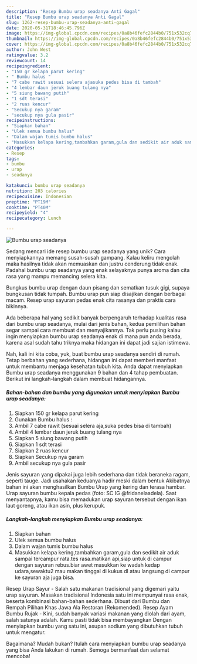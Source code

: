 ```yaml
---
description: "Resep Bumbu urap seadanya Anti Gagal"
title: "Resep Bumbu urap seadanya Anti Gagal"
slug: 1262-resep-bumbu-urap-seadanya-anti-gagal
date: 2020-05-31T18:46:45.796Z
image: https://img-global.cpcdn.com/recipes/0a8b46fefc2844b0/751x532cq70/bumbu-urap-seadanya-foto-resep-utama.jpg
thumbnail: https://img-global.cpcdn.com/recipes/0a8b46fefc2844b0/751x532cq70/bumbu-urap-seadanya-foto-resep-utama.jpg
cover: https://img-global.cpcdn.com/recipes/0a8b46fefc2844b0/751x532cq70/bumbu-urap-seadanya-foto-resep-utama.jpg
author: John West
ratingvalue: 3.2
reviewcount: 14
recipeingredient:
- "150 gr kelapa parut kering"
- " Bumbu halus "
- "7 cabe rawit sesuai selera ajasuka pedes bisa di tambah"
- "4 lembar daun jeruk buang tulang nya"
- "5 siung bawang putih"
- "1 sdt terasi"
- "2 ruas kencur"
- "Secukup nya garam"
- "secukup nya gula pasir"
recipeinstructions:
- "Siapkan bahan"
- "Ulek semua bumbu halus"
- "Dalam wajan tumis bumbu halus"
- "Masukkan kelapa kering,tambahkan garam,gula dan sedikit air aduk sampai tercampur rata.tes rasa.matikan api,siap untuk di campur dengan sayuran rebus.biar awet masukkan ke wadah kedap udara,sewaktu2 mau makan tinggal di kukus dl atau langsung di campur ke sayuran aja juga bisa."
categories:
- Resep
tags:
- bumbu
- urap
- seadanya

katakunci: bumbu urap seadanya 
nutrition: 203 calories
recipecuisine: Indonesian
preptime: "PT19M"
cooktime: "PT40M"
recipeyield: "4"
recipecategory: Lunch

---
```



![Bumbu urap seadanya](https://img-global.cpcdn.com/recipes/0a8b46fefc2844b0/751x532cq70/bumbu-urap-seadanya-foto-resep-utama.jpg)

Sedang mencari ide resep bumbu urap seadanya yang unik? Cara menyiapkannya memang susah-susah gampang. Kalau keliru mengolah maka hasilnya tidak akan memuaskan dan justru cenderung tidak enak. Padahal bumbu urap seadanya yang enak selayaknya punya aroma dan cita rasa yang mampu memancing selera kita.

Bungkus bumbu urap dengan daun pisang dan sematkan tusuk gigi, supaya bungkusan tidak tumpah. Bumbu urap pun siap disajikan dengan berbagai macam. Resep urap sayuran pedas enak cita rasanya dan praktis cara bikinnya.

Ada beberapa hal yang sedikit banyak berpengaruh terhadap kualitas rasa dari bumbu urap seadanya, mulai dari jenis bahan, kedua pemilihan bahan segar sampai cara membuat dan menyajikannya. Tak perlu pusing kalau ingin menyiapkan bumbu urap seadanya enak di mana pun anda berada, karena asal sudah tahu triknya maka hidangan ini dapat jadi sajian istimewa.


Nah, kali ini kita coba, yuk, buat bumbu urap seadanya sendiri di rumah. Tetap berbahan yang sederhana, hidangan ini dapat memberi manfaat untuk membantu menjaga kesehatan tubuh kita. Anda dapat menyiapkan Bumbu urap seadanya menggunakan 9 bahan dan 4 tahap pembuatan. Berikut ini langkah-langkah dalam membuat hidangannya.

<!--inarticleads1-->

##### Bahan-bahan dan bumbu yang digunakan untuk menyiapkan Bumbu urap seadanya:

1. Siapkan 150 gr kelapa parut kering
1. Gunakan  Bumbu halus :
1. Ambil 7 cabe rawit (sesuai selera aja,suka pedes bisa di tambah)
1. Ambil 4 lembar daun jeruk buang tulang nya
1. Siapkan 5 siung bawang putih
1. Siapkan 1 sdt terasi
1. Siapkan 2 ruas kencur
1. Siapkan Secukup nya garam
1. Ambil secukup nya gula pasir


Jenis sayuran yang dipakai juga lebih sederhana dan tidak beraneka ragam, seperti tauge. Jadi usahakan keduanya hadir meski dalam bentuk Akibatnya bahan ini akan menghasilkan Bumbu Urap yang kering dan terasa hambar. Urap sayuran bumbu kepala pedas (foto: SC IG @fridanelaadela). Saat menyantapnya, kamu bisa memadukan urap sayuran tersebut dengan ikan laut goreng, atau ikan asin, plus kerupuk. 

<!--inarticleads2-->

##### Langkah-langkah menyiapkan Bumbu urap seadanya:

1. Siapkan bahan
1. Ulek semua bumbu halus
1. Dalam wajan tumis bumbu halus
1. Masukkan kelapa kering,tambahkan garam,gula dan sedikit air aduk sampai tercampur rata.tes rasa.matikan api,siap untuk di campur dengan sayuran rebus.biar awet masukkan ke wadah kedap udara,sewaktu2 mau makan tinggal di kukus dl atau langsung di campur ke sayuran aja juga bisa.


Resep Urap Sayur - Salah satu makanan tradisional yang digemari yaitu urap sayuran. Masakan tradisional Indonesia satu ini mempunyai rasa enak, beserta kombinasi bahan-bahan sederhana. Dibuat dari Bumbu dan Rempah Pilihan Khas Jawa Ala Restoran (Rekomended). Resep Ayam Bumbu Rujak - Kini, sudah banyak variasi makanan yang diolah dari ayam, salah satunya adalah. Kamu pasti tidak bisa membayangkan Dengan menyiapkan bumbu yang satu ini, asupan sodium yang dibutuhkan tubuh untuk mengatur. 

Bagaimana? Mudah bukan? Itulah cara menyiapkan bumbu urap seadanya yang bisa Anda lakukan di rumah. Semoga bermanfaat dan selamat mencoba!
